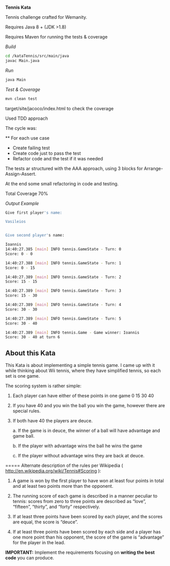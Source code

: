 **Tennis Kata**

Tennis challenge crafted for Wemanity.

Requires Java 8 + (JDK >1.8)

Requires Maven for running the tests & coverage

_Build_
```bash
cd /kataTennis/src/main/java
javac Main.java
```

_Run_
```bash
java Main
```

_Test & Coverage_
```bash
mvn clean test
```
target/site/jacoco/index.html to check the coverage

Used TDD approach

The cycle was:

** For each use case
* Create failing test
* Create code just to pass the test
* Refactor code and the test if it was needed

The tests ar structured with the AAA approach, using 3 blocks for Arrange-Assign-Assert.

At the end some small refactoring in code and testing.

Total Coverage 70%

_Output Example_
```bash
Give first player's name:

Vasileios


Give second player's name:

Ioannis
14:40:27.385 [main] INFO tennis.GameState - Turn: 0
Score: 0 - 0

14:40:27.388 [main] INFO tennis.GameState - Turn: 1
Score: 0 - 15

14:40:27.389 [main] INFO tennis.GameState - Turn: 2
Score: 15 - 15

14:40:27.389 [main] INFO tennis.GameState - Turn: 3
Score: 15 - 30

14:40:27.389 [main] INFO tennis.GameState - Turn: 4
Score: 30 - 30

14:40:27.389 [main] INFO tennis.GameState - Turn: 5
Score: 30 - 40

14:40:27.389 [main] INFO tennis.Game - Game winner: Ioannis
Score: 30 - 40 at turn 6


```

## About this Kata

This Kata is about implementing a simple tennis game. I came up with it while thinking about Wii tennis, where they have simplified tennis, so each set is one game.

The scoring system is rather simple:

1. Each player can have either of these points in one game 0 15 30 40

2. If you have 40 and you win the ball you win the game, however there are special rules.

3. If both have 40 the players are deuce. 
  
    a. If the game is in deuce, the winner of a ball will have advantage and game ball. 
  
    b. If the player with advantage wins the ball he wins the game 
  
    c. If the player without advantage wins they are back at deuce.

===== Alternate description of the rules per Wikipedia ( http://en.wikipedia.org/wiki/Tennis#Scoring ):

1. A game is won by the first player to have won at least four points in total and at least two points more than the opponent.

2. The running score of each game is described in a manner peculiar to tennis: scores from zero to three points are described as “love”, “fifteen”, “thirty”, and “forty” respectively.

3. If at least three points have been scored by each player, and the scores are equal, the score is “deuce”.

4. If at least three points have been scored by each side and a player has one more point than his opponent, the score of the game is “advantage” for the player in the lead.

**IMPORTANT:**  Implement the requirements focusing on **writing the best code** you can produce.

